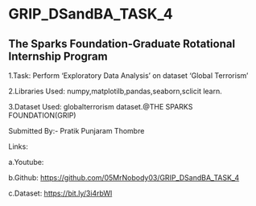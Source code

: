# GRIP_DSandBA_TASK_4
## The Sparks Foundation-Graduate Rotational Internship Program
1.Task: Perform ‘Exploratory Data Analysis’ on dataset ‘Global Terrorism’

2.Libraries Used: numpy,matplotilb,pandas,seaborn,sclicit learn.

3.Dataset Used: globalterrorism dataset.@THE SPARKS FOUNDATION(GRIP)

Submitted By:- Pratik Punjaram Thombre

Links:

a.Youtube:

b.Github: https://github.com/05MrNobody03/GRIP_DSandBA_TASK_4

c.Dataset: https://bit.ly/3i4rbWl
